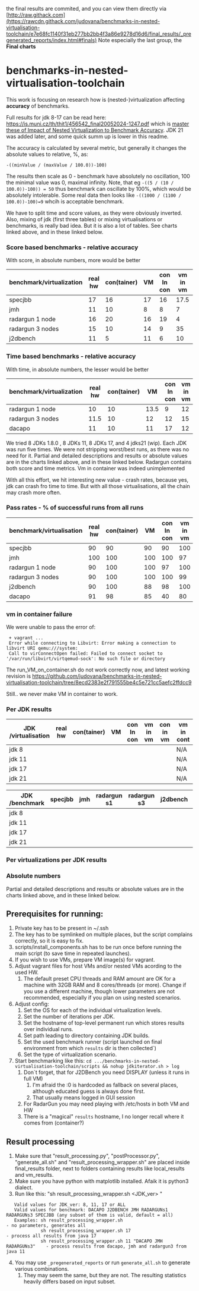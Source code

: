 the final results are commited, and you can view them directly via [http://raw.githack.com](https://rawcdn.githack.com/judovana/benchmarks-in-nested-virtualisation-toolchain/e7e68fc1140f31eb277bb2bb4f3a86e9278d16d6/final_results/_pregenerated_reports/index.html#finals)
Note especially the last group, the **Final charts**
# benchmarks-in-nested-virtualisation-toolchain

This work is focusing on research how is (nested-)virtualization affecting **accuracy** of benchmarks.

Full results for jdk 8-17 can be read here: https://is.muni.cz/th/thit1/456542_final20052024-1247.pdf which is [master these of Impact of Nested Virtualization to Benchmark Accuracy](https://is.muni.cz/th/thit1/). 
JDK 21 was added later, and some quick summ up is lower in this readme.

The accuracy is calculated by several metric, but generally it changes the absolute values to relative, %, as:  
```
-((minValue / (maxValue / 100.0))-100)
```
The results then scale as 0 - benchmark have absolutely no oscillation, 100 the minimal value was 0, maximal infinity.
Note, that eg `-((5 / (10 / 100.0))-100)) = 50` thus benchmark can oscillate by 100%, which would be absolutely intolerable. Some real data then looks like `-((1000 / (1100 / 100.0))-100)=9` whcih is acceptable benchmark.

We have to split time and score values, as they were obviously inverted.
Also, mixing of jdk (first three tables) or mixing virtualisations or benchmarks, is really bad idea. But it is also a lot of tables. See  charts linked above, and in these linked below.

### Score based benchmarks - relative accuracy                                          
With score, in absolute numbers, more  would be better

|benchmark/virtualization | real hw    | con(tainer)|   VM       | con In con |  vm in vm  |  con in vm | vm in cont |
|-------------------------|------------|------------|------------|------------|------------|------------|------------|
| specjbb                 |   17       |    16      |    17      |   16       |   17.5     |    14      |    N/A     |
| jmh                     |   11       |    10      |     8      |    8       |    7       |     9      |    N/A     |
| radargun 1 node         |   16       |    20      |    16      |   19       |    4       |    14      |    N/A     |
| radargun 3 nodes        |   15       |    10      |    14      |    9       |   35       |     8      |    N/A     |
| j2dbench                |   11       |     5      |    11      |    6       |   10       |    11      |    N/A     |


### Time based benchmarks - relative accuracy         
With time, in absolute numbers, the lesser would be better

|benchmark/virtualization | real hw    | con(tainer)|   VM       | con In con |  vm in vm  |  con in vm | vm in cont |
|-------------------------|------------|------------|------------|------------|------------|------------|------------|
| radargun 1 node         |   10       |   10       |   13.5     |     9      |   12       |    9       |    N/A     |
| radargun 3 nodes        |   11.5     |   10       |   12       |    12      |   15       |   15       |    N/A     |
| dacapo                  |   11       |   10       |   11       |    17      |   12       |   26       |    N/A     |

We tried  8 JDKs 1.8.0 , 8 JDKs 11, 8 JDKs 17, and 4 jdks21 (wip). Each JDK was run five times. We were not stripping worst/best runs, as there was no need for it.
Partial and detailed descriptions and results or absolute values are in the charts linked above, and in these linked below.
Radargun contains both score and time metrics. Vm in container was indeed unimplemented

With all this effort, we hit interesting new value - crash rates, because  yes, jdk can crash fro time to time. But with all those virtualisations, all the chain may crash more often.

###  Pass rates - % of successful runs from all runs

|benchmark/virtualisation | real hw    | con(tainer)|   VM       | con In con |  vm in vm  |  con in vm | vm in cont |
|-------------------------|------------|------------|------------|------------|------------|------------|------------|
| specjbb                 |     90     |    90      |     90     |    90      |     100    |    90      |    N/A     |
| jmh                     |    100     |   100      |    100     |   100      |      97    |    98      |    N/A     |
| radargun 1 node         |     90     |   100      |    100     |    97      |     100    |   100      |    N/A     |
| radargun 3 nodes        |     90     |   100      |    100     |   100      |      99    |    96      |    N/A     |
| j2dbench                |     90     |   100      |     88     |    98      |     100    |    95      |    N/A     |
| dacapo                  |     91     |    98      |     85     |    40      |      80    |    66      |    N/A     |

### vm in container failure
We were unable to pass the error of:
```
 + vagrant ...
 Error while connecting to Libvirt: Error making a connection to libvirt URI qemu:///system:
 Call to virConnectOpen failed: Failed to connect socket to '/var/run/libvirt/virtqemud-sock': No such file or directory
```

The run_VM_on_container.sh do not work correctly now, and latest working revision is https://github.com/judovana/benchmarks-in-nested-virtualisation-toolchain/tree/8ecd2383e2f791555be4c5e721cc5aefc2ffdcc9

Still.. we never make VM in container to work.

### Per JDK results
|   JDK   /virtualisation | real hw    | con(tainer)|   VM       | con In con |  vm in vm  |  con in vm | vm in cont |
|-------------------------|------------|------------|------------|------------|------------|------------|------------|
| jdk 8                   |            |            |            |            |            |            |    N/A     |
| jdk 11                  |            |            |            |            |            |            |    N/A     |
| jdk  17                 |            |            |            |            |            |            |    N/A     |
| jdk  21                 |            |            |            |            |            |            |    N/A     |


|   JDK   /benchmark      | specjbb    | jmh        |radargun s1 |radargun s3 | j2dbench   | dacapo     |
|-------------------------|------------|------------|------------|------------|------------|------------|
| jdk 8                   |            |            |            |            |            |            |
| jdk 11                  |            |            |            |            |            |            |
| jdk  17                 |            |            |            |            |            |            |
| jdk  21                 |            |            |            |            |            |            |

### Per virtualizations per JDK results

### Absolute numbers

Partial and detailed descriptions and results or absolute values are in the charts linked above, and in these linked below.
## Prerequisites for running:
1. Private key has to be present in ~/.ssh
2. The key has to be symlinked on multiple places, but the script complains correctly, so it is easy to fix.
3. scripts/install_components.sh has to be run once before running the main script (to save time in repeated launches).
4. If you wish to use VMs, prepare VM image(s) for vagrant.
5. Adjust vagrant files for host VMs and/or nested VMs acording to the used HW.
    1. The default preset CPU threads and RAM amount are OK for a machine with 32GB RAM and 8 cores/threads (or more). Change if you use a different machine, though lower parameters are not recommended, especially if you plan on using nested scenarios.
6. Adjust config:
    1. Set the OS for each of the individual virtualization levels.
    2. Set the number of iterations per JDK.
    3. Set the hostname of top-level permanent run which stores results over individual runs.
    4. Set path leading to directory containing JDK builds.
    5. Set the used benchmark runner (script launched on final environment from which `results` dir is then collected`)
    1. Set the type of virtualization scenario.
7. Start benchmarking like this: `cd .../benchmarks-in-nested-virtualisation-toolchain/scripts && nohup jdkiterator.sh > log`
    1. Don`t forget, that for J2DBench you need DISPLAY (unless it runs in full VM)
        1. I'm afraid the :0 is hardcoded as fallback on several places, although educated guess is always done first.
        2. That usually means logged in GUI session
    2. For RadarGun you may need playing with /etc/hosts in both VM and HW
    3. There is a "magical" `results` hostname, I no longer recall where it comes from (container?)


## Result processing
1. Make sure that "result_processing.py", "postProcessor.py", "generate_all.sh" and "result_processing_wrapper.sh" are placed inside final_results folder, next to folders containing results like local_results and vm_results.
2. Make sure you have python with matplotlib installed. Afaik it is python3 dialect.
3. Run like this: "sh result_processing_wrapper.sh <JDK_ver> <benchmarks>"
```
   Valid values for JDK_ver: 8, 11, 17 or ALL
   Valid values for benchmark: DACAPO J2DBENCH JMH RADARGUNs1 RADARGUNs3 SPECJBB (any subset of them is valid, default = all)
   Examples: sh result_processing_wrapper.sh                               - no parameters, generates all 
             sh result_processing_wrapper.sh 17                            - process all results from java 17
             sh result_processing_wrapper.sh 11 "DACAPO JMH RADARGUNs3"    - process results from dacapo, jmh and radargun3 from java 11
```
4. You may use `_pregenerated_reports` or run `generate_all.sh` to generate various combinations.
    1. They may seem the same, but they are not. The resulting statistics heavily differs based on input subset.

